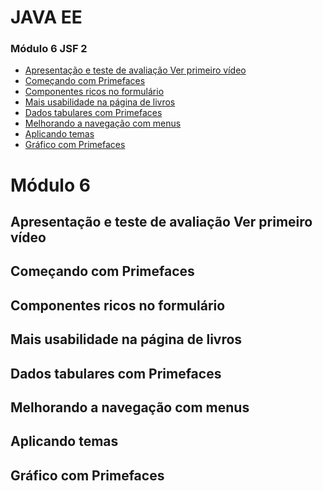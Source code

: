 # JAVA EE

### Módulo 6 JSF 2
- [Apresentação e teste de avaliação Ver primeiro vídeo](#anc1)
- [Começando com Primefaces](#anc2)
- [Componentes ricos no formulário](#anc3)
- [Mais usabilidade na página de livros](#anc4)
- [Dados tabulares com Primefaces](#anc5)
- [Melhorando a navegação com menus](#anc6)
- [Aplicando temas](#anc7)
- [Gráfico com Primefaces](#anc8)

# Módulo 6
<a name="anc1"></a>

## Apresentação e teste de avaliação Ver primeiro vídeo

<a name="anc2"></a>

## Começando com Primefaces

<a name="anc3"></a>

## Componentes ricos no formulário

<a name="anc4"></a>

## Mais usabilidade na página de livros

<a name="anc5"></a>

## Dados tabulares com Primefaces

<a name="anc6"></a>

## Melhorando a navegação com menus

<a name="anc7"></a>

## Aplicando temas

<a name="anc8"></a>

## Gráfico com Primefaces
